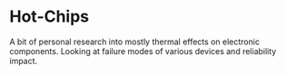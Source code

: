 # Hot-Chips
A bit of personal research into mostly thermal effects on electronic components. Looking at failure modes of various devices and reliability impact.  
